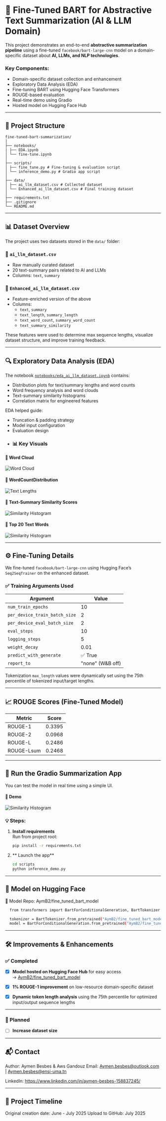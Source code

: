 #  🧠 Fine-Tuned BART for Abstractive Text Summarization (AI & LLM Domain)

This project demonstrates an end-to-end **abstractive summarization pipeline** using a fine-tuned `facebook/bart-large-cnn` model on a domain-specific dataset about **AI, LLMs, and NLP technologies**. 

###  Key Components:
- Domain-specific dataset collection and enhancement  
- Exploratory Data Analysis (EDA)  
- Fine-tuning BART using Hugging Face Transformers  
- ROUGE-based evaluation  
- Real-time demo using Gradio  
- Hosted model on Hugging Face Hub
---

## 📁 Project Structure
```plaintext
fine-tuned-bart-summarization/
│
├── notebooks/
| ├── EDA.ipynb 
│ └── fine-tune.ipynb
│
├── scripts/
│ ├── fine_tune.py # Fine-tuning & evaluation script
│ └── inference_demo.py # Gradio app script
│
├── data/
│ ├── ai_llm_dataset.csv # Collected dataset
│ └── Enhanced_ai_llm_dataset.csv # Final training dataset
│
├── requirements.txt
├── .gitignore
└── README.md 
```
---

## 📊 Dataset Overview

The project uses two datasets stored in the `data/` folder:

### 🔹 `ai_llm_dataset.csv`  
- Raw manually curated dataset  
- 20 text-summary pairs related to AI and LLMs  
- Columns: `text`, `summary`

### 🔸 `Enhanced_ai_llm_dataset.csv`  
- Feature-enriched version of the above  
- Columns:
  - `text`, `summary`
  - `text_length`, `summary_length`
  - `text_word_count`, `summary_word_count`
  - `text_summary_similarity`

These features were used to determine max sequence lengths, visualize dataset structure, and improve training feedback.

---

## 🔍 Exploratory Data Analysis (EDA)

The notebook [`notebooks/eda_ai_llm_dataset.ipynb`](notebooks/eda_ai_llm_dataset.ipynb) contains:

- Distribution plots for text/summary lengths and word counts  
- Word frequency analysis and word clouds  
- Text-summary similarity histograms  
- Correlation matrix for engineered features  

EDA helped guide:
- Truncation & padding strategy
- Model input configuration
- Evaluation design
- ### 📊 Key Visuals

#### 🔹 Word Cloud

![Word Cloud](images/WordCloud.png)

#### 🔹 WordCountDistribution

![Text Lengths](images/WordCountDistribution.png)

#### 🔹 Text-Summary Similarity Scores

![Similarity Histogram](images/TextSummarySimilarity.png)

#### 🔹 Top 20 Text Words

![Similarity Histogram](images/TopTextWords.png)

---

## ⚙️ Fine-Tuning Details

We fine-tuned `facebook/bart-large-cnn` using Hugging Face’s `Seq2SeqTrainer` on the enhanced dataset.

### ✅ Training Arguments Used

| Argument                | Value             |
|------------------------|--------------------|
| `num_train_epochs`     | 10                 |
| `per_device_train_batch_size` | 2         |
| `per_device_eval_batch_size` | 2           |
| `eval_steps`           | 10                 |
| `logging_steps`        | 5                  |
| `weight_decay`         | 0.01               |
| `predict_with_generate`| ✅ True            |
| `report_to`            | "none" (W&B off)   |

Tokenization `max_length` values were dynamically set using the 75th percentile of tokenized input/target lengths.

---

## 📈 ROUGE Scores (Fine-Tuned Model)

| Metric     | Score   |
|------------|---------|
| ROUGE-1    | 0.3395  |
| ROUGE-2    | 0.0968  |
| ROUGE-L    | 0.2486  |
| ROUGE-Lsum | 0.2468  |


---

## 🚀 Run the Gradio Summarization App

You can test the model in real time using a simple UI.

#### 🔹 Demo

![Similarity Histogram](images/Gradio.png)

### 💡 Steps:

1. **Install requirements**  
   Run from project root:

   ```bash
   pip install -r requirements.txt
2. ** Launch the app**
   ```bash
   cd scripts
   python inference_demo.py
---
## 🤗 Model on Hugging Face
🧠 Model Repo: AymB2/fine_tuned_bart_model
```bash
  from transformers import BartForConditionalGeneration, BartTokenizer

  tokenizer = BartTokenizer.from_pretrained("AymB2/fine_tuned_bart_model")
  model = BartForConditionalGeneration.from_pretrained("AymB2/fine_tuned_bart_model")
```

---
## 🛠️ Improvements & Enhancements

### ✅ Completed

- [x] **Model hosted on Hugging Face Hub** for easy access  
  → [AymB2/fine_tuned_bart_model](https://huggingface.co/AymB2/fine_tuned_bart_model)

- [x] **1% ROUGE-1 improvement** on low-resource domain-specific dataset

- [x] **Dynamic token length analysis** using the 75th percentile for optimized input/output sequence lengths

---

### 🔄 Planned

- [ ] **Increase dataset size** 


---
## 📬 Contact
Author: Aymen Besbes & Aws Gandouz Email: Aymen.besbes@outlook.com | Aymen.besbes@ensi-uma.tn

LinkedIn: https://www.linkedin.com/in/aymen-besbes-158837245/

---

## 📅 Project Timeline
Original creation date: June - July 2025
Upload to GitHub: July 2025
